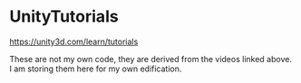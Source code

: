 # UnityTutorials
https://unity3d.com/learn/tutorials

These are not my own code, they are derived from the videos linked above. I am storing them here for my own edification.
